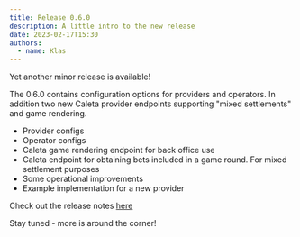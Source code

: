 ```yaml
---
title: Release 0.6.0
description: A little intro to the new release
date: 2023-02-17T15:30
authors:
  - name: Klas
---
```


Yet another minor release is available!
<!--truncate-->

The 0.6.0 contains configuration options for providers and operators. In addition two new Caleta provider endpoints supporting "mixed settlements" and game rendering.

* Provider configs
* Operator configs
* Caleta game rendering endpoint for back office use
* Caleta endpoint for obtaining bets included in a game round. For mixed settlement purposes
* Some operational improvements
* Example implementation for a new provider

Check out the release notes [here](https://github.com/valkyrie-fnd/valkyrie/releases/tag/v0.6.0)

Stay tuned - more is around the corner!